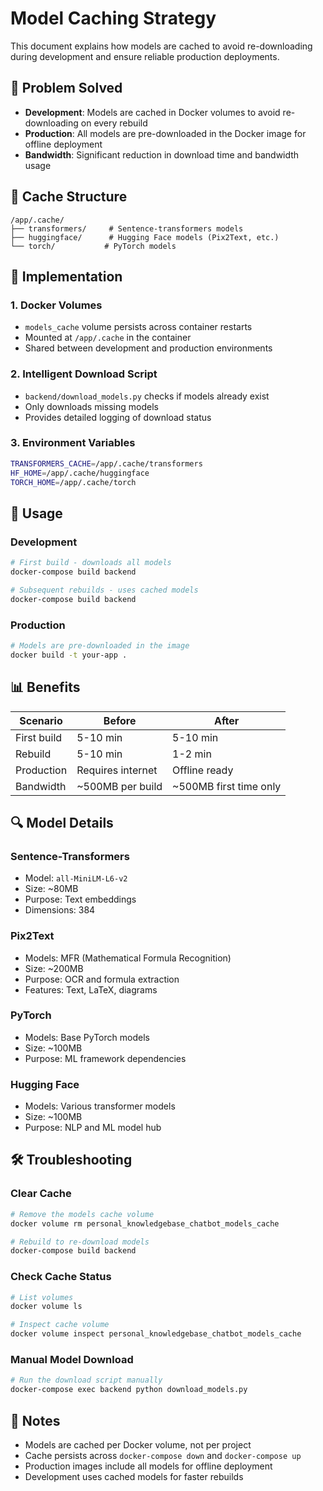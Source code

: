 # Model Caching Strategy

This document explains how models are cached to avoid re-downloading during development and ensure reliable production deployments.

## 🎯 **Problem Solved**

- **Development**: Models are cached in Docker volumes to avoid re-downloading on every rebuild
- **Production**: All models are pre-downloaded in the Docker image for offline deployment
- **Bandwidth**: Significant reduction in download time and bandwidth usage

## 📁 **Cache Structure**

```
/app/.cache/
├── transformers/     # Sentence-transformers models
├── huggingface/      # Hugging Face models (Pix2Text, etc.)
└── torch/           # PyTorch models
```

## 🔧 **Implementation**

### **1. Docker Volumes**
- `models_cache` volume persists across container restarts
- Mounted at `/app/.cache` in the container
- Shared between development and production environments

### **2. Intelligent Download Script**
- `backend/download_models.py` checks if models already exist
- Only downloads missing models
- Provides detailed logging of download status

### **3. Environment Variables**
```bash
TRANSFORMERS_CACHE=/app/.cache/transformers
HF_HOME=/app/.cache/huggingface
TORCH_HOME=/app/.cache/torch
```

## 🚀 **Usage**

### **Development**
```bash
# First build - downloads all models
docker-compose build backend

# Subsequent rebuilds - uses cached models
docker-compose build backend
```

### **Production**
```bash
# Models are pre-downloaded in the image
docker build -t your-app .
```

## 📊 **Benefits**

| Scenario | Before | After |
|----------|--------|-------|
| First build | 5-10 min | 5-10 min |
| Rebuild | 5-10 min | 1-2 min |
| Production | Requires internet | Offline ready |
| Bandwidth | ~500MB per build | ~500MB first time only |

## 🔍 **Model Details**

### **Sentence-Transformers**
- Model: `all-MiniLM-L6-v2`
- Size: ~80MB
- Purpose: Text embeddings
- Dimensions: 384

### **Pix2Text**
- Models: MFR (Mathematical Formula Recognition)
- Size: ~200MB
- Purpose: OCR and formula extraction
- Features: Text, LaTeX, diagrams

### **PyTorch**
- Models: Base PyTorch models
- Size: ~100MB
- Purpose: ML framework dependencies

### **Hugging Face**
- Models: Various transformer models
- Size: ~100MB
- Purpose: NLP and ML model hub

## 🛠 **Troubleshooting**

### **Clear Cache**
```bash
# Remove the models cache volume
docker volume rm personal_knowledgebase_chatbot_models_cache

# Rebuild to re-download models
docker-compose build backend
```

### **Check Cache Status**
```bash
# List volumes
docker volume ls

# Inspect cache volume
docker volume inspect personal_knowledgebase_chatbot_models_cache
```

### **Manual Model Download**
```bash
# Run the download script manually
docker-compose exec backend python download_models.py
```

## 📝 **Notes**

- Models are cached per Docker volume, not per project
- Cache persists across `docker-compose down` and `docker-compose up`
- Production images include all models for offline deployment
- Development uses cached models for faster rebuilds
